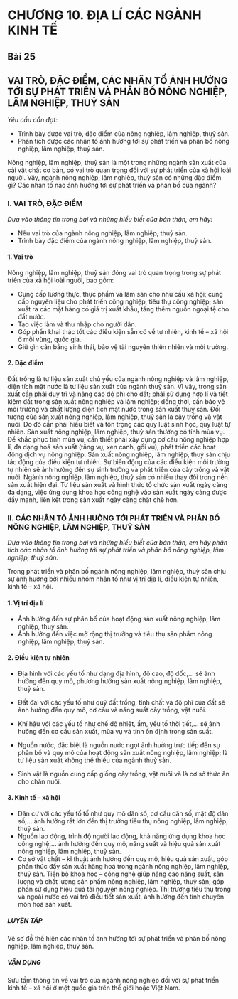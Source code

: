 # CHƯƠNG 10. ĐỊA LÍ CÁC NGÀNH KINH TẾ

## Bài 25
## VAI TRÒ, ĐẶC ĐIỂM, CÁC NHÂN TỐ ẢNH HƯỞNG TỚI SỰ PHÁT TRIỂN VÀ PHÂN BỐ NÔNG NGHIỆP, LÂM NGHIỆP, THUỶ SẢN

*Yêu cầu cần đạt:*
- Trình bày được vai trò, đặc điểm của nông nghiệp, lâm nghiệp, thuỷ sản.
- Phân tích được các nhân tố ảnh hưởng tới sự phát triển và phân bố nông nghiệp, lâm nghiệp, thuỷ sản.

Nông nghiệp, lâm nghiệp, thuỷ sản là một trong những ngành sản xuất của cải vật chất cơ bản, có vai trò quan trọng đối với sự phát triển của xã hội loài người. Vậy, ngành nông nghiệp, lâm nghiệp, thuỷ sản có những đặc điểm gì? Các nhân tố nào ảnh hưởng tới sự phát triển và phân bố của ngành?

### I. VAI TRÒ, ĐẶC ĐIỂM

*Dựa vào thông tin trong bài và những hiểu biết của bản thân, em hãy:*
- Nêu vai trò của ngành nông nghiệp, lâm nghiệp, thuỷ sản.
- Trình bày đặc điểm của ngành nông nghiệp, lâm nghiệp, thuỷ sản.

#### 1. Vai trò

Nông nghiệp, lâm nghiệp, thuỷ sản đóng vai trò quan trọng trong sự phát triển của xã hội loài người, bao gồm:
- Cung cấp lương thực, thực phẩm và lâm sản cho nhu cầu xã hội; cung cấp nguyên liệu cho phát triển công nghiệp, tiêu thụ công nghiệp; sản xuất ra các mặt hàng có giá trị xuất khẩu, tăng thêm nguồn ngoại tệ cho đất nước.
- Tạo việc làm và thu nhập cho người dân.
- Góp phần khai thác tốt các điều kiện sẵn có về tự nhiên, kinh tế – xã hội ở mỗi vùng, quốc gia.
- Giữ gìn cân bằng sinh thái, bảo vệ tài nguyên thiên nhiên và môi trường.

#### 2. Đặc điểm

Đất trồng là tư liệu sản xuất chủ yếu của ngành nông nghiệp và lâm nghiệp, diện tích mặt nước là tư liệu sản xuất của ngành thuỷ sản. Vì vậy, trong sản xuất cần phải duy trì và nâng cao độ phì cho đất; phải sử dụng hợp lí và tiết kiệm đất trong sản xuất nông nghiệp và lâm nghiệp; đồng thời, cần bảo vệ môi trường và chất lượng diện tích mặt nước trong sản xuất thuỷ sản. Đối tượng của sản xuất nông nghiệp, lâm nghiệp, thuỷ sản là cây trồng và vật nuôi. Do đó cần phải hiểu biết và tôn trọng các quy luật sinh học, quy luật tự nhiên. Sản xuất nông nghiệp, lâm nghiệp, thuỷ sản thường có tính mùa vụ. Để khắc phục tính mùa vụ, cần thiết phải xây dựng cơ cấu nông nghiệp hợp lí, đa dạng hoá sản xuất (tăng vụ, xen canh, gối vụ), phát triển các hoạt động dịch vụ nông nghiệp. Sản xuất nông nghiệp, lâm nghiệp, thuỷ sản chịu tác động của điều kiện tự nhiên. Sự biến động của các điều kiện môi trường tự nhiên sẽ ảnh hưởng đến sự sinh trưởng và phát triển của cây trồng và vật nuôi. Ngành nông nghiệp, lâm nghiệp, thuỷ sản có nhiều thay đổi trong nền sản xuất hiện đại. Tư liệu sản xuất và hình thức tổ chức sản xuất ngày càng đa dạng, việc ứng dụng khoa học công nghệ vào sản xuất ngày càng được đẩy mạnh, liên kết trong sản xuất ngày càng chặt chẽ hơn.

### II. CÁC NHÂN TỐ ẢNH HƯỞNG TỚI PHÁT TRIỂN VÀ PHÂN BỐ NÔNG NGHIỆP, LÂM NGHIỆP, THUỶ SẢN

*Dựa vào thông tin trong bài và những hiểu biết của bản thân, em hãy phân tích các nhân tố ảnh hưởng tới sự phát triển và phân bố nông nghiệp, lâm nghiệp, thuỷ sản.*

Trong phát triển và phân bố ngành nông nghiệp, lâm nghiệp, thuỷ sản chịu sự ảnh hưởng bởi nhiều nhóm nhân tố như vị trí địa lí, điều kiện tự nhiên, kinh tế – xã hội.

#### 1. Vị trí địa lí
- Ảnh hưởng đến sự phân bố của hoạt động sản xuất nông nghiệp, lâm nghiệp, thuỷ sản.
- Ảnh hưởng đến việc mở rộng thị trường và tiêu thụ sản phẩm nông nghiệp, lâm nghiệp, thuỷ sản.

#### 2. Điều kiện tự nhiên
- Địa hình với các yếu tố như dạng địa hình, độ cao, độ dốc,... sẽ ảnh hưởng đến quy mô, phương hướng sản xuất nông nghiệp, lâm nghiệp, thuỷ sản.
- Đất đai với các yếu tố như quỹ đất trồng, tính chất và độ phì của đất sẽ ảnh hưởng đến quy mô, cơ cấu và năng suất cây trồng, vật nuôi.
- Khí hậu với các yếu tố như chế độ nhiệt, ẩm, yếu tố thời tiết,... sẽ ảnh hưởng đến cơ cấu sản xuất, mùa vụ và tính ổn định trong sản suất.

- Nguồn nước, đặc biệt là nguồn nước ngọt ảnh hưởng trực tiếp đến sự phân bố và quy mô của hoạt động sản xuất nông nghiệp, lâm nghiệp; là tư liệu sản xuất không thể thiếu của ngành thuỷ sản.
- Sinh vật là nguồn cung cấp giống cây trồng, vật nuôi và là cơ sở thức ăn cho chăn nuôi.

#### 3. Kinh tế – xã hội
- Dân cư với các yếu tố tố như quy mô dân số, cơ cấu dân số, mật độ dân số,... ảnh hưởng rất lớn đến thị trường tiêu thụ nông nghiệp, lâm nghiệp, thuỷ sản.
- Nguồn lao động, trình độ người lao động, khả năng ứng dụng khoa học công nghệ,... ảnh hưởng đến quy mô, năng suất và hiệu quả sản xuất nông nghiệp, lâm nghiệp, thuỷ sản.
- Cơ sở vật chất – kĩ thuật ảnh hưởng đến quy mô, hiệu quả sản xuất, góp phần thúc đẩy sản xuất hàng hoá trong ngành nông nghiệp, lâm nghiệp, thuỷ sản. Tiến bộ khoa học – công nghệ giúp nâng cao năng suất, sản lượng và chất lượng sản phẩm nông nghiệp, lâm nghiệp, thuỷ sản; góp phần sử dụng hiệu quả tài nguyên nông nghiệp. Thị trường tiêu thụ trong và ngoài nước có vai trò điều tiết sản xuất, ảnh hưởng đến tính chuyên môn hoá sản xuất.

##### LUYỆN TẬP
Vẽ sơ đồ thể hiện các nhân tố ảnh hưởng tới sự phát triển và phân bố nông nghiệp, lâm nghiệp, thuỷ sản.

##### VẬN DỤNG
Sưu tầm thông tin về vai trò của ngành nông nghiệp đối với sự phát triển kinh tế – xã hội ở một quốc gia trên thế giới hoặc Việt Nam.
